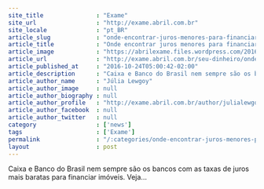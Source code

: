 ```yaml
---
site_title               : "Exame"
site_url                 : "http://exame.abril.com.br"
site_locale              : "pt_BR"
article_slug             : "onde-encontrar-juros-menores-para-financiar-seu-imovel"
article_title            : "Onde encontrar juros menores para financiar seu imóvel"
article_image            : "https://abrilexame.files.wordpress.com/2016/10/thinkstockphotos-517121172.jpg?quality=70&strip=all&w=1024"
article_url              : "http://exame.abril.com.br/seu-dinheiro/onde-encontrar-juros-menores-para-financiar-seu-imovel/"
article_published_at     : "2016-10-24T05:00:42-02:00"
article_description      : "Caixa e Banco do Brasil nem sempre são os bancos com as taxas de juros mais baratas para financiar imóveis. Veja..."
article_author_name      : "Júlia Lewgoy"
article_author_image     : null
article_author_biography : null
article_author_profile   : "http://exame.abril.com.br/author/julialewgoymartini/"
article_author_facebook  : null
article_author_twitter   : null
category                 : ['news']
tags                     : ['Exame']
permalink                : "/:categories/onde-encontrar-juros-menores-para-financiar-seu-imovel/"
layout                   : post
---
```


Caixa e Banco do Brasil nem sempre são os bancos com as taxas de juros mais baratas para financiar imóveis. Veja...
